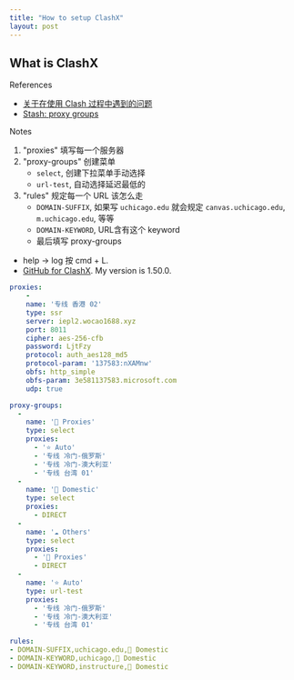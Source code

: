 ```yaml
---
title: "How to setup ClashX"
layout: post
---
```


## What is ClashX
References
- [关于在使用 Clash 过程中遇到的问题](https://benjamingao.github.io/2019/03/02/%E5%85%B3%E4%BA%8E%E5%9C%A8%E4%BD%BF%E7%94%A8-Clash-%E8%BF%87%E7%A8%8B%E4%B8%AD%E9%81%87%E5%88%B0%E7%9A%84%E9%97%AE%E9%A2%98/)
- [Stash: proxy groups](https://stash.wiki/proxy-protocols/proxy-groups)

Notes
1. "proxies" 填写每一个服务器
2. "proxy-groups" 创建菜单
    - `select`, 创建下拉菜单手动选择
    - `url-test`, 自动选择延迟最低的
3. "rules" 规定每一个 URL 该怎么走
    - `DOMAIN-SUFFIX`, 如果写 `uchicago.edu` 就会规定 `canvas.uchicago.edu`, `m.uchicago.edu`, 等等
    - `DOMAIN-KEYWORD`, URL含有这个 keyword
    - 最后填写 proxy-groups
- help -> log 按 cmd + L. 
- [GitHub for ClashX](https://github.com/yichengchen/clashX/releases). My version is 1.50.0.



```yaml
proxies:
    -
    name: '专线 香港 02'
    type: ssr
    server: iepl2.wocao1688.xyz
    port: 8011
    cipher: aes-256-cfb
    password: LjtFzy
    protocol: auth_aes128_md5
    protocol-param: '137583:nXAMnw'
    obfs: http_simple
    obfs-param: 3e581137583.microsoft.com
    udp: true

proxy-groups:
  - 
    name: '🍃 Proxies'
    type: select
    proxies:
      - '⭐️ Auto'
      - '专线 冷门-俄罗斯'
      - '专线 冷门-澳大利亚'
      - '专线 台湾 01'
  -
    name: '🍂 Domestic'
    type: select
    proxies:
      - DIRECT
  -
    name: '☁️ Others'
    type: select
    proxies:
      - '🍃 Proxies'
      - DIRECT
  -
    name: '⭐️ Auto'
    type: url-test
    proxies:
      - '专线 冷门-俄罗斯'
      - '专线 冷门-澳大利亚'
      - '专线 台湾 01'

rules:
- DOMAIN-SUFFIX,uchicago.edu,🍂 Domestic
- DOMAIN-KEYWORD,uchicago,🍂 Domestic
- DOMAIN-KEYWORD,instructure,🍂 Domestic
```